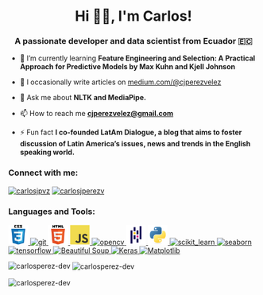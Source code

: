 <h1 align="center">Hi 👋🏼, I'm Carlos!</h1>
<h3 align="center">A passionate developer and data scientist from Ecuador 🇪🇨</h3>

- 🌱 I’m currently learning **Feature Engineering and Selection: A Practical Approach for Predictive Models by Max Kuhn and Kjell Johnson**

- 📝 I occasionally write articles on [medium.com/@cjperezvelez](medium.com/@cjperezvelez)

- 💬 Ask me about **NLTK and MediaPipe.**

- 📫 How to reach me **cjperezvelez@gmail.com**

- ⚡ Fun fact **I co-founded LatAm Dialogue, a blog that aims to foster discussion of Latin America’s issues, news and trends in the English speaking world.**

<h3 align="left">Connect with me:</h3>
<p align="left">
<a href="https://twitter.com/carlosjpvz" target="blank"><img align="center" src="https://raw.githubusercontent.com/rahuldkjain/github-profile-readme-generator/master/src/images/icons/Social/twitter.svg" alt="carlosjpvz" height="30" width="40" /></a>
<a href="https://linkedin.com/in/carlosjperezv" target="blank"><img align="center" src="https://raw.githubusercontent.com/rahuldkjain/github-profile-readme-generator/master/src/images/icons/Social/linked-in-alt.svg" alt="carlosjperezv" height="30" width="40" /></a>
</p>

<h3 align="left">Languages and Tools:</h3>
<p align="left"> <a href="https://www.w3schools.com/css/" target="_blank" rel="noreferrer"> <img src="https://raw.githubusercontent.com/devicons/devicon/master/icons/css3/css3-original-wordmark.svg" alt="css3" width="40" height="40"/> </a> <a href="https://git-scm.com/" target="_blank" rel="noreferrer"> <img src="https://www.vectorlogo.zone/logos/git-scm/git-scm-icon.svg" alt="git" width="40" height="40"/> </a> <a href="https://www.w3.org/html/" target="_blank" rel="noreferrer"> <img src="https://raw.githubusercontent.com/devicons/devicon/master/icons/html5/html5-original-wordmark.svg" alt="html5" width="40" height="40"/> </a> <a href="https://developer.mozilla.org/en-US/docs/Web/JavaScript" target="_blank" rel="noreferrer"> <img src="https://raw.githubusercontent.com/devicons/devicon/master/icons/javascript/javascript-original.svg" alt="javascript" width="40" height="40"/> </a> <a href="https://opencv.org/" target="_blank" rel="noreferrer"> <img src="https://www.vectorlogo.zone/logos/opencv/opencv-icon.svg" alt="opencv" width="40" height="40"/> </a> <a href="https://pandas.pydata.org/" target="_blank" rel="noreferrer"> <img src="https://raw.githubusercontent.com/devicons/devicon/2ae2a900d2f041da66e950e4d48052658d850630/icons/pandas/pandas-original.svg" alt="pandas" width="40" height="40"/> </a> <a href="https://www.python.org" target="_blank" rel="noreferrer"> <img src="https://raw.githubusercontent.com/devicons/devicon/master/icons/python/python-original.svg" alt="python" width="40" height="40"/> </a> <a href="https://scikit-learn.org/" target="_blank" rel="noreferrer"> <img src="https://upload.wikimedia.org/wikipedia/commons/0/05/Scikit_learn_logo_small.svg" alt="scikit_learn" width="40" height="40"/> </a> <a href="https://seaborn.pydata.org/" target="_blank" rel="noreferrer"> <img src="https://seaborn.pydata.org/_images/logo-mark-lightbg.svg" alt="seaborn" width="40" height="40"/> </a> <a href="https://www.tensorflow.org" target="_blank" rel="noreferrer"> <img src="https://www.vectorlogo.zone/logos/tensorflow/tensorflow-icon.svg" alt="tensorflow" width="40" height="40"/> </a> <a href="https://beautiful-soup-4.readthedocs.io/en/latest/" target="_blank" rel="noreferrer"> <img src="https://miro.medium.com/max/1045/1*jN3vLj7R8m9BEpOJuMJT-w.png" alt="Beautiful Soup" width="90" height="40"/> </a> <a href="https://keras.io/" target="_blank" rel="noreferrer"> <img src="https://upload.wikimedia.org/wikipedia/commons/thumb/a/ae/Keras_logo.svg/1200px-Keras_logo.svg.png" alt="Keras" width="40" height="40"/> </a> <a href="https://matplotlib.org/" target="_blank" rel="noreferrer"> <img src="https://matplotlib.org/stable/_images/sphx_glr_logos2_003.png" alt="Matplotlib" width="80" height="30"/> </a></p>

<p><img align="left" src="https://github-readme-stats.vercel.app/api/top-langs?username=carlosperez-dev&show_icons=true&locale=en&layout=compact" alt="carlosperez-dev" /></p>

<p>&nbsp;<img align="center" src="https://github-readme-stats.vercel.app/api?username=carlosperez-dev&show_icons=true&locale=en" alt="carlosperez-dev" /></p>

<p><img align="center" src="https://github-readme-streak-stats.herokuapp.com/?user=carlosperez-dev&" alt="carlosperez-dev" /></p>
